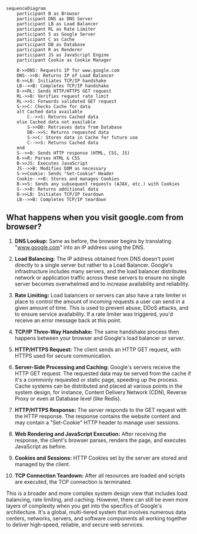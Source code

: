 ```mermaid
sequenceDiagram
    participant B as Browser
    participant DNS as DNS Server
    participant LB as Load Balancer
    participant RL as Rate Limiter
    participant S as Google Server
    participant C as Cache
    participant DB as Database
    participant R as Renderer
    participant JS as JavaScript Engine
    participant Cookie as Cookie Manager

    B->>DNS: Requests IP for www.google.com
    DNS-->>B: Returns IP of Load Balancer
    B->>LB: Initiates TCP/IP handshake
    LB-->>B: Completes TCP/IP handshake
    B->>RL: Sends HTTP/HTTPS GET request
    RL->>B: Verifies request rate limit
    RL->>S: Forwards validated GET request
    S->>C: Checks Cache for data
    alt Cached data available
        C-->>S: Returns Cached data
    else Cached data not available
        S->>DB: Retrieves data from Database
        DB-->>S: Returns requested data
        S->>C: Stores data in Cache for future use
        C-->>S: Returns Cached data
    end
    S-->>B: Sends HTTP response (HTML, CSS, JS)
    B->>R: Parses HTML & CSS
    B->>JS: Executes JavaScript
    JS-->>B: Modifies DOM as necessary
    S->>Cookie: Sends "Set-Cookie" Header
    Cookie-->>B: Stores and manages Cookies
    B->>S: Sends any subsequent requests (AJAX, etc.) with Cookies
    S-->>B: Returns additional data
    B->>LB: Initiates TCP/IP teardown
    LB-->>B: Completes TCP/IP teardown
```

## What happens when you visit google.com from browser?

1. **DNS Lookup:** Same as before, the browser begins by translating "www.google.com" into an IP address using the DNS.

2. **Load Balancing:** The IP address obtained from DNS doesn't point directly to a single server but rather to a Load Balancer. Google's infrastructure includes many servers, and the load balancer distributes network or application traffic across these servers to ensure no single server becomes overwhelmed and to increase availability and reliability.

3. **Rate Limiting:** Load balancers or servers can also have a rate limiter in place to control the amount of incoming requests a user can send in a given amount of time. This is used to prevent abuse, DDoS attacks, and to ensure service availability. If a rate limiter was triggered, you'd receive an error message back at this point.

4. **TCP/IP Three-Way Handshake:** The same handshake process then happens between your browser and Google's load balancer or server.

5. **HTTP/HTTPS Request:** The client sends an HTTP GET request, with HTTPS used for secure communication.

6. **Server-Side Processing and Caching:** Google's servers receive the HTTP GET request. The requested data may be served from the cache if it's a commonly requested or static page, speeding up the process. Cache systems can be distributed and placed at various points in the system design, for instance, Content Delivery Network (CDN), Reverse Proxy or even at Database level (like Redis).

7. **HTTP/HTTPS Response:** The server responds to the GET request with the HTTP response. The response contains the website content and may contain a "Set-Cookie" HTTP header to manage user sessions.

8. **Web Rendering and JavaScript Execution:** After receiving the response, the client's browser parses, renders the page, and executes JavaScript as before.

9. **Cookies and Sessions:** HTTP Cookies set by the server are stored and managed by the client.

10. **TCP Connection Teardown:** After all resources are loaded and scripts are executed, the TCP connection is terminated.

This is a broader and more complex system design view that includes load balancing, rate limiting, and caching. However, there can still be even more layers of complexity when you get into the specifics of Google's architecture. It's a global, multi-tiered system that involves numerous data centers, networks, servers, and software components all working together to deliver high-speed, reliable, and secure web services.
